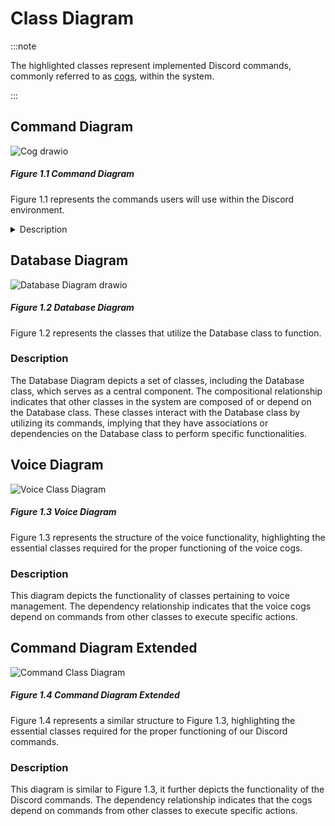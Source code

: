 # Class Diagram
:::note

The highlighted classes represent implemented Discord commands, commonly referred to as [cogs](https://discordpy.readthedocs.io/en/v2.3.2/ext/commands/cogs.html), within the system.

:::
## Command Diagram

![Cog drawio](https://github.com/cis3296s23/DungeonHuntingRPG/assets/74037708/36508a00-ee5c-4b36-9328-85a0057c53c5)
##### Figure 1.1 Command Diagram
Figure 1.1 represents the commands users will use within the Discord environment. 
<details>
  <summary>Description</summary>
  The association arrows denote a dependency, underscoring that instances of 'main' are essential for executing Discord cog classes, i.e., the Discord commands. Specifically, 'main' enables these cog classes to run as a central coordinator for Discord-related functionalities. Each Discord cog class contributes specific features or commands to execute operations within the system.
</details>

## Database Diagram

![Database Diagram drawio](https://github.com/cis3296s23/DungeonHuntingRPG/assets/74037708/88e28041-08ae-4bff-9848-845691b1437c)
##### Figure 1.2 Database Diagram
Figure 1.2 represents the classes that utilize the Database class to function. 
### Description
The Database Diagram depicts a set of classes, including the Database class, which serves as a central component. The compositional relationship indicates that other classes in the system are composed of or depend on the Database class. These classes interact with the Database class by utilizing its commands, implying that they have associations or dependencies on the Database class to perform specific functionalities.

## Voice Diagram

![Voice Class Diagram](https://github.com/cis3296s23/DungeonHuntingRPG/assets/74037708/39435038-a78a-4559-8f9b-c087a40e1d1e)
##### Figure 1.3 Voice Diagram
Figure 1.3 represents the structure of the voice functionality, highlighting the essential classes required for the proper functioning of the voice cogs.
### Description
This diagram depicts the functionality of classes pertaining to voice management. The dependency relationship indicates that the voice cogs depend on commands from other classes to execute specific actions.

## Command Diagram Extended

![Command Class Diagram](https://github.com/cis3296s23/DungeonHuntingRPG/assets/74037708/be5b460b-26c9-47d1-84b4-a87ffbf3e6f8)
##### Figure 1.4 Command Diagram Extended
Figure 1.4 represents a similar structure to Figure 1.3, highlighting the essential classes required for the proper functioning of our Discord commands. 
### Description 
This diagram is similar to Figure 1.3, it further depicts the functionality of the Discord commands. The dependency relationship indicates that the cogs depend on commands from other classes to execute specific actions.
